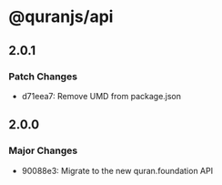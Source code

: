 # @quranjs/api

## 2.0.1

### Patch Changes

- d71eea7: Remove UMD from package.json

## 2.0.0

### Major Changes

- 90088e3: Migrate to the new quran.foundation API

